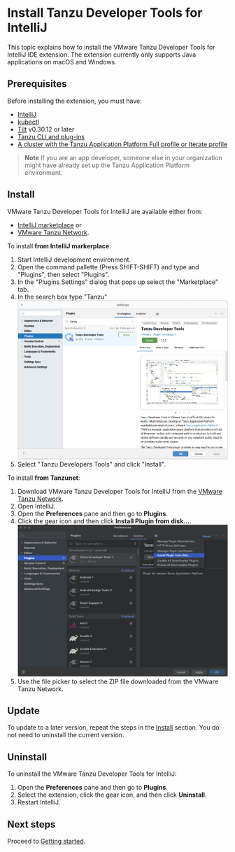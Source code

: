 # Install Tanzu Developer Tools for IntelliJ

This topic explains how to install the VMware Tanzu Developer Tools for IntelliJ IDE extension.
The extension currently only supports Java applications on macOS and Windows.

## <a id="prereqs"></a> Prerequisites

Before installing the extension, you must have:

- [IntelliJ](https://www.jetbrains.com/idea/download/#section=mac)
- [kubectl](https://kubernetes.io/docs/tasks/tools/#kubectl)
- [Tilt](https://docs.tilt.dev/install.html) v0.30.12 or later
- [Tanzu CLI and plug-ins](../install-tanzu-cli.hbs.md#cli-and-plugin)
- [A cluster with the Tanzu Application Platform Full profile or Iterate profile](../install-online/profile.hbs.md)

> **Note** If you are an app developer, someone else in your organization might have already set up
> the Tanzu Application Platform environment.

## <a id="install"></a> Install

VMware Tanzu Developer Tools for IntelliJ are available either from:

- [IntelliJ marketplace](https://plugins.jetbrains.com/plugin/21823-tanzu-developer-tools) or
- [VMware Tanzu Network](https://network.tanzu.vmware.com/products/tanzu-application-platform/).

To install **from IntelliJ markerplace**:

1. Start IntelliJ development environment.
1. Open the command pallette (Press SHIFT-SHIFT) and type and "Plugins", then select "Plugins".
1. In the "Plugins Settings" dialog that pops up select the "Marketplace" tab.
1. In the search box type "Tanzu"
![Tanzu Developer Tools entry in Marketplace Dialog](../images/intellij-install-from-marketplace.png)
1. Select "Tanzu Developers Tools" and click "Install". 

To install **from Tanzunet**:

1. Download VMware Tanzu Developer Tools for IntelliJ from the [VMware Tanzu Network](https://network.tanzu.vmware.com/products/tanzu-application-platform/).
1. Open IntelliJ.
1. Open the **Preferences** pane and then go to **Plugins**.
1. Click the gear icon and then click **Install Plugin from disk...**.
![Gear icon inside the Plugins Preferences pane.](../images/intellij-install.png)
1. Use the file picker to select the ZIP file downloaded from the VMware Tanzu Network.

## <a id="update"></a> Update

To update to a later version, repeat the steps in the [Install](#install) section.
You do not need to uninstall the current version.

## <a id="uninstall"></a> Uninstall

To uninstall the VMware Tanzu Developer Tools for IntelliJ:

1. Open the **Preferences** pane and then go to **Plugins**.
1. Select the extension, click the gear icon, and then click **Uninstall**.
1. Restart IntelliJ.

## <a id="next-steps"></a> Next steps

Proceed to [Getting started](getting-started.hbs.md).
